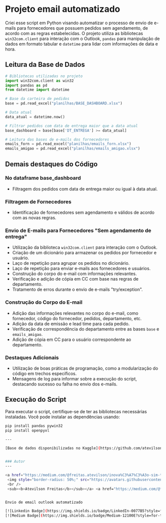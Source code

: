 # Projeto email automatizado

Criei esse script em Python visando automatizar o processo de envio de e-mails para fornecedores que possuem pedidos sem agendamento, de acordo com as regras estabelecidas. O projeto utiliza as bibliotecas `win32com.client` para interação com o Outlook, `pandas` para manipulação de dados em formato tabular e `datetime` para lidar com informações de data e hora.

## Leitura da Base de Dados

```python
# Bibliotecas utilizadas no projeto
import win32com.client as win32
import pandas as pd
from datetime import datetime

# Base da carteira de pedidos
base = pd.read_excel("planilhas/BASE_DASHBOARD.xlsx")

# Data atual
data_atual = datetime.now()

# Filtrar pedidos com data de entrega maior que a data atual
base_dashboard = base[base['DT_ENTREGA'] >= data_atual]

# Leitura das bases de e-mails dos fornecedores
emails_forn = pd.read_excel("planilhas/emails_forn.xlsx")
emails_amigao = pd.read_excel("planilhas/emails_amigao.xlsx")
```

## Demais destaques do Código

### No dataframe base_dashboard
- Filtragem dos pedidos com data de entrega maior ou igual à data atual.

### Filtragem de Fornecedores
- Identificação de fornecedores sem agendamento e válidos de acordo com as novas regras.

### Envio de E-mails para Fornecedores "Sem agendamento de entrega"
- Utilização da biblioteca `win32com.client` para interação com o Outlook.
- Criação de um dicionário para armazenar os pedidos por fornecedor e usuário.
- Laço de repetição para agrupar os pedidos no dicionário.
- Laço de repetição para enviar e-mails aos fornecedores e usuários.
- Construção do corpo do e-mail com informações relevantes.
- Verificação e adição de cópia em CC com base nas regras de departamento.
- Tratamento de erros durante o envio de e-mails "try/exception".

### Construção do Corpo do E-mail
- Adição das informações relevantes no corpo do e-mail, como fornecedor, código do fornecedor, pedidos, departamento, etc.
- Adição da data de emissão e lead time para cada pedido.
- Verificação de correspondência do departamento entre as bases `base` e `emails_amigao`.
- Adição de cópia em CC para o usuário correspondente ao departamento.

### Destaques Adicionais
- Utilização de boas práticas de programação, como a modularização do código em trechos específicos.
- Mensagens de log para informar sobre a execução do script, destacando sucesso ou falha no envio dos e-mails.

## Execução do Script
Para executar o script, certifique-se de ter as bibliotecas necessárias instaladas. Você pode instalar as dependências usando:

```bash
pip install pandas pywin32
pip install openpyxl

---

[Base de dados disponibilizadas no Kaggle](https://github.com/atevilson/email_automatizado/blob/main/email_forn_sem_agenda.ipynb)


### Autor
---

<a href="https://medium.com/@freitas.atevilson/inova%C3%A7%C3%A3o-sim-todos-podemos-inovar-18934cfb787e">
 <img style="border-radius: 50%;" src="https://avatars.githubusercontent.com/u/62858618?s=400&u=5f6e68fa29a7808de7e4954f4017bae120585572&v=4" width="100px;" alt=""/>
 <br />
 <sub><b>Atevilson Freitas</b></sub></a> <a href="https://medium.com/@freitas.atevilson/inova%C3%A7%C3%A3o-sim-todos-podemos-inovar-18934cfb787e">🚀</a>


Envio de email outlook automatizado

[![Linkedin Badge](https://img.shields.io/badge/LinkedIn-0077B5?style=for-the-badge&logo=linkedin&logoColor=white)](https://www.linkedin.com/in/atevilson-freitas/) 
[![Medium Badge](https://img.shields.io/badge/Medium-12100E?style=for-the-badge&logo=medium&logoColor=white)](https://medium.com/@freitas.atevilson/inova%C3%A7%C3%A3o-sim-todos-podemos-inovar-18934cfb787e)
